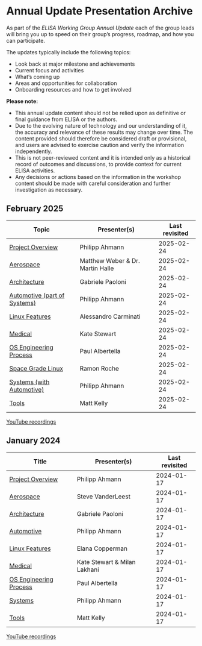 # Annual Update Presentation Archive

As part of the _ELISA Working Group Annual Update_ each of the group leads will bring you up to speed on their group’s progress, roadmap, and how you can participate.

The updates typically include the following topics:

* Look back at major milestone and achievements
* Current focus and activities
* What’s coming up 
* Areas and opportunities for collaboration
* Onboarding resources and how to get involved

**Please note:** 

* This annual update content should not be relied upon as definitive or final guidance from ELISA or the authors.
* Due to the evolving nature of technology and our understanding of it, the accuracy and relevance of these results may change over time. The content provided should therefore be considered draft or provisional, and users are advised to exercise caution and verify the information independently.
* This is not peer-reviewed content and it is intended only as a historical record of outcomes and discussions, to provide context for current ELISA activities. 
* Any decisions or actions based on the information in the workshop content should be made with careful consideration and further investigation as necessary.

## February 2025

| Topic | Presenter(s) | Last revisited |
| ----- | ------------ | -------------- |
| [Project Overview](2025-02/ELISA_Project_Overview_2025.pdf)| Philipp Ahmann | 2025-02-24 |
| [Aerospace](2025-02/Aerospace_WG_Updates_2025.pdf) | Matthew Weber & Dr. Martin Halle | 2025-02-24 |
| [Architecture](2025-02/Safety_Architecture_WG_Updates_2025.pdf)| Gabriele Paoloni | 2025-02-24 |
| [Automotive (part of Systems)](2025-02/Systems_and_Automotive_WG_Updates_2025.pdf)| Philipp Ahmann | 2025-02-24 |
| [Linux Features](2025-02/Linux_Features_WG_Updates_2025.pdf)| Alessandro Carminati | 2025-02-24 |
| [Medical](2025-02/Medical_Devices_WG_Updates_2025.pdf) | Kate Stewart | 2025-02-24 |
| [OS Engineering Process](2025-02/OSEP_WG_Updates_2025.pdf)| Paul Albertella | 2025-02-24 |
| [Space Grade Linux](2025-02/Space_Grade_Linux_SIG_Updates_2025.pdf)| Ramon Roche | 2025-02-24 |
| [Systems (with Automotive)](2025-02/Systems_and_Automotive_WG_Updates_2025.pdf)| Philipp Ahmann | 2025-02-24 |
| [Tools](2025-02/Tools_WG_Updates_2025.pdf)| Matt Kelly | 2025-02-24 |

 [YouTube recordings](https://www.youtube.com/playlist?list=PLuDNrzTpK8zqkRmHEDxIuULGob00YUaou)

## January 2024

| Title | Presenter(s) | Last revisited |
| ----- | ------------ | -------------- |
| [Project Overview](2024-01/ELISA-project-overview-Jan2024.pdf)| Philipp Ahmann | 2024-01-17 |
| [Aerospace](2024-01/ELISA-aerospace-wg-update-Jan2024.pdf) | Steve VanderLeest | 2024-01-17 |
| [Architecture](2024-01/ELISA-architecture-wg-update-Jan2024.pdf)| Gabriele Paoloni | 2024-01-17 |
| [Automotive](2024-01/ELISA-automotive-wg-update-Jan2024.pdf)| Philipp Ahmann | 2024-01-17 |
| [Linux Features](2024-01/ELISA-LFSC-annual-update-Jan2024.pdf)| Elana Copperman | 2024-01-17 |
| [Medical](2024-01/ELISA-medical-wg-update-Jan2024.pdf) | Kate Stewart & Milan Lakhani | 2024-01-17 |
| [OS Engineering Process](2024-01/ELISA-OSEP-wg-update-Jan2024.pdf) | Paul Albertella | 2024-01-17 |
| [Systems](2024-01/ELISA-systems-wg-update-Jan2024.pdf)| Philipp Ahmann | 2024-01-17 |
| [Tools](2024-01/ELISA-tools-wg-update-Jan2024.pdf)| Matt Kelly | 2024-01-17 |

[YouTube recordings](https://www.youtube.com/playlist?list=PLuDNrzTpK8zouoi5lP3DbWKWO-dQgcz_f)